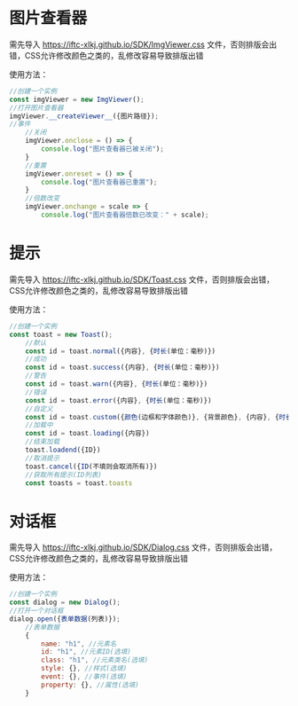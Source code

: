 # 图片查看器
需先导入 https://iftc-xlkj.github.io/SDK/ImgViewer.css 文件，否则排版会出错，CSS允许修改颜色之类的，乱修改容易导致排版出错

使用方法：
```JavaScript
//创建一个实例
const imgViewer = new ImgViewer();
//打开图片查看器
imgViewer.__createViewer__({图片路径});
//事件
    //关闭
    imgViewer.onclose = () => {
        console.log("图片查看器已被关闭");
    }
    //重置
    imgViewer.onreset = () => {
        console.log("图片查看器已重置");
    }
    //倍数改变
    imgViewer.onchange = scale => {
        console.log("图片查看器倍数已改变：" + scale);
```

# 提示

需先导入 https://iftc-xlkj.github.io/SDK/Toast.css 文件，否则排版会出错，CSS允许修改颜色之类的，乱修改容易导致排版出错

使用方法：
```JavaScript
//创建一个实例
const toast = new Toast();
    //默认
    const id = toast.normal({内容}, {时长(单位：毫秒)})
    //成功
    const id = toast.success({内容}, {时长(单位：毫秒)})
    //警告
    const id = toast.warn({内容}, {时长(单位：毫秒)})
    //错误
    const id = toast.error({内容}, {时长(单位：毫秒)})
    //自定义
    const id = toast.custom({颜色(边框和字体颜色)}, {背景颜色}, {内容}, {时长(单位：毫秒)})
    //加载中
    const id = toast.loading({内容})
    //结束加载
    toast.loadend({ID})
    //取消提示
    toast.cancel({ID(不填则会取消所有)})
    //获取所有提示(ID列表)
    const toasts = toast.toasts
```

# 对话框

需先导入 https://iftc-xlkj.github.io/SDK/Dialog.css 文件，否则排版会出错，CSS允许修改颜色之类的，乱修改容易导致排版出错

使用方法：
```JavaScript
//创建一个实例
const dialog = new Dialog();
//打开一个对话框
dialog.open({表单数据(列表)});
    //表单数据
    {
        name: "h1", //元素名
        id: "h1", //元素ID(选填)
        class: "h1", //元素类名(选填)
        style: {}, //样式(选填)
        event: {}, //事件(选填)
        property: {}, //属性(选填)
    }
```